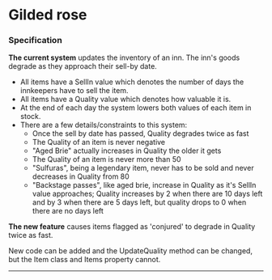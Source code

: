 # Gilded rose

### Specification

**The current system** updates the inventory of an inn. The inn's goods degrade as they approach their sell-by date.

- All items have a SellIn value which denotes the number of days the innkeepers have to sell the item.
- All items have a Quality value which denotes how valuable it is.
- At the end of each day the system lowers both values of each item in stock.
- There are a few details/constraints to this system:
    - Once the sell by date has passed, Quality degrades twice as fast
    - The Quality of an item is never negative
    - "Aged Brie" actually increases in Quality the older it gets
    - The Quality of an item is never more than 50
    - "Sulfuras", being a legendary item, never has to be sold and never decreases in Quality from 80
    - "Backstage passes", like aged brie, increase in Quality as it's SellIn value approaches; Quality increases by 2 when there are 10 days left and by 3 when there are 5 days left, but quality drops to 0 when there are no days left

**The new feature** causes items flagged as 'conjured' to degrade in Quality twice as fast.

New code can be added and the UpdateQuality method can be changed, but the Item class and Items property cannot.

---


